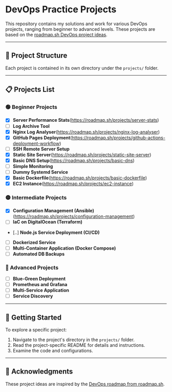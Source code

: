 # DevOps Practice Projects

This repository contains my solutions and work for various DevOps projects, ranging from beginner to advanced levels. These projects are based on the [roadmap.sh DevOps project ideas](https://roadmap.sh/devops).

---

## 📂 Project Structure

Each project is contained in its own directory under the `projects/` folder.

---

## 📋 Projects List

### 🟢 Beginner Projects
- [x] **Server Performance Stats**(https://roadmap.sh/projects/server-stats)
- [ ] **Log Archive Tool**
- [x] **Nginx Log Analyser**(https://roadmap.sh/projects/nginx-log-analyser)
- [x] **GitHub Pages Deployment**(https://roadmap.sh/projects/github-actions-deployment-workflow)
- [ ] **SSH Remote Server Setup**
- [x] **Static Site Server**(https://roadmap.sh/projects/static-site-server)
- [x] **Basic DNS Setup**(https://roadmap.sh/projects/basic-dns)
- [ ] **Simple Monitoring**
- [ ] **Dummy Systemd Service**
- [x] **Basic Dockerfile**(https://roadmap.sh/projects/basic-dockerfile)
- [x] **EC2 Instance**(https://roadmap.sh/projects/ec2-instance)

### 🟡 Intermediate Projects
- [x] **Configuration Management (Ansible)**(https://roadmap.sh/projects/configuration-management)
- [ ] **IaC on DigitalOcean (Terraform)**
- [..] **Node.js Service Deployment (CI/CD)**
- [ ] **Dockerized Service**
- [ ] **Multi-Container Application (Docker Compose)**
- [ ] **Automated DB Backups**

### 🔴 Advanced Projects
- [ ] **Blue-Green Deployment**
- [ ] **Prometheus and Grafana**
- [ ] **Multi-Service Application**
- [ ] **Service Discovery**

---

## 🚀 Getting Started

To explore a specific project:

1. Navigate to the project's directory in the `projects/` folder.
2. Read the project-specific README for details and instructions.
3. Examine the code and configurations.

---

## 🙏 Acknowledgments

These project ideas are inspired by the [DevOps roadmap from roadmap.sh](https://roadmap.sh/devops).


